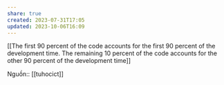 ```yaml
---
share: true
created: 2023-07-31T17:05
updated: 2023-10-06T16:09
---
```

[[The first 90 percent of the code accounts for the first 90 percent of the development time. The remaining 10 percent of the code accounts for the other 90 percent of the development time]]

Nguồn:: [[tuhocict]]
